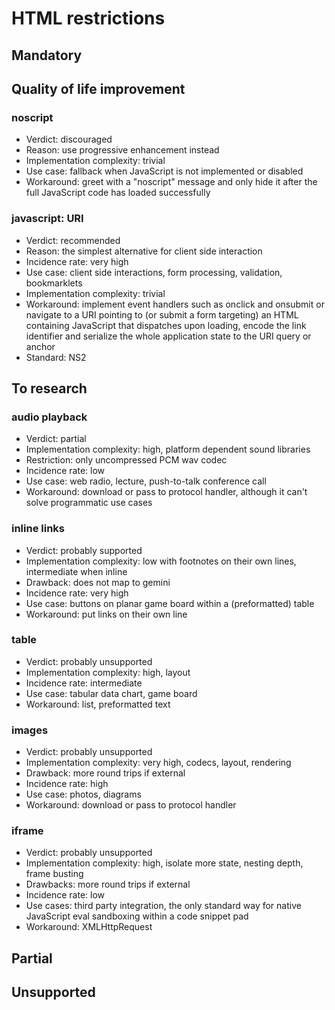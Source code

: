 # HTML restrictions

## Mandatory

## Quality of life improvement

### noscript

* Verdict: discouraged
* Reason: use progressive enhancement instead
* Implementation complexity: trivial
* Use case: fallback when JavaScript is not implemented or disabled
* Workaround: greet with a "noscript" message and only hide it after the full JavaScript code has loaded successfully

### javascript: URI

* Verdict: recommended
* Reason: the simplest alternative for client side interaction
* Incidence rate: very high
* Use case: client side interactions, form processing, validation, bookmarklets
* Implementation complexity: trivial
* Workaround: implement event handlers such as onclick and onsubmit or navigate to a URI pointing to (or submit a form targeting) an HTML containing JavaScript that dispatches upon loading, encode the link identifier and serialize the whole application state to the URI query or anchor
* Standard: NS2

## To research

### audio playback

* Verdict: partial
* Implementation complexity: high, platform dependent sound libraries
* Restriction: only uncompressed PCM wav codec
* Incidence rate: low
* Use case: web radio, lecture, push-to-talk conference call
* Workaround: download or pass to protocol handler, although it can't solve programmatic use cases

### inline links

* Verdict: probably supported
* Implementation complexity: low with footnotes on their own lines, intermediate when inline
* Drawback: does not map to gemini
* Incidence rate: very high
* Use case: buttons on planar game board within a (preformatted) table
* Workaround: put links on their own line

### table

* Verdict: probably unsupported
* Implementation complexity: high, layout
* Incidence rate: intermediate
* Use case: tabular data chart, game board
* Workaround: list, preformatted text

### images

* Verdict: probably unsupported
* Implementation complexity: very high, codecs, layout, rendering
* Drawback: more round trips if external
* Incidence rate: high
* Use case: photos, diagrams
* Workaround: download or pass to protocol handler

### iframe

* Verdict: probably unsupported
* Implementation complexity: high, isolate more state, nesting depth, frame busting
* Drawbacks: more round trips if external
* Incidence rate: low
* Use cases: third party integration, the only standard way for native JavaScript eval sandboxing within a code snippet pad
* Workaround: XMLHttpRequest

## Partial

## Unsupported
